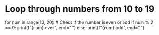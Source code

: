 <!-- Problem Statement
10 even 11 odd 12 even 13 odd 14 even 15 odd 16 even 17 odd 18 even 19 odd -->




# Loop through numbers from 10 to 19
for num in range(10, 20):
    # Check if the number is even or odd
    if num % 2 == 0:
        print(f"{num} even", end=" ")
    else:
        print(f"{num} odd", end=" ")
